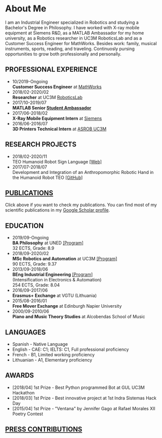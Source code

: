 # About Me

I am an Industrial Engineer specialized in Robotics and studying a Bachelor's Degree in Philosophy. I have worked with X-ray mobile equipment at Siemens R&D, as a MATLAB Ambassador for my home university, as a Robotics researcher in UC3M RoboticsLab and as a Customer Success Engineer for MathWorks. Besides work: family, musical instruments, sports, reading, and traveling. Continuosly pursing opportunities to grow both professionally and personally.


## PROFESSIONAL EXPERIENCE

* 10/2019-Ongoing <br>
<b>Customer Success Engineer</b> at [MathWorks](https://es.mathworks.com/) <br>
* 2018/02-2020/02 <br>
<b>Researcher</b> at UC3M [RoboticsLab](http://roboticslab.uc3m.es/roboticslab/) <br>
* 2017/10-2019/07 <br>
<b>MATLAB Senior [Student Ambassador](https://es.mathworks.com/academia/students/student-ambassadors.html)</b> <br>
* 2017/06-2018/02 <br>
<b>X-Ray Mobile Equipment Intern</b> at [Siemens](https://www.siemens-healthineers.com/es) <br>
* 2016/06-2016/07 <br>
<b>3D Printers Technical Intern</b> at [ASROB UC3M](https://asrob.uc3m.es/)

## RESEARCH PROJECTS

* 2018/02-2020/11 <br>
TEO Humanoid Robot Sign Language [[Web]](http://roboticslab.uc3m.es/roboticslab/robottypeandapp/robot-sign-language) <br>
* 2017/07-2018/07 <br>
Development and Integration of an Anthropomorphic Robotic Hand in the Humanoid Robot TEO [[GitHub]](https://github.com/roboticslab-uc3m/Dextra)

## [PUBLICATIONS](papers.html)

Click above if you want to check my publications.
You can find most of my scientific publications in my [Google Scholar profile](https://scholar.google.es/citations?user=8wrwg4sAAAAJ&hl=es&authuser=1).


## EDUCATION

* 2019/09-Ongoing <br>
<b>BA Philosophy</b> at UNED [[Program]](http://portal.uned.es/portal/page?_pageid=93,71398199&_dad=portal&_schema=PORTAL&idTitulacion=7001) <br>
32 ECTS, Grade: 8.9 <br>
* 2018/09-2020/02 <br>
<b>MSc Robotics and Automation</b> at UC3M [[Program]](https://www.uc3m.es/master/robotics#curriculum) <br>
90 ECTS, Grade: 9.37 <br>
* 2013/09-2018/06 <br>
<b>BEng Industrial Engineering</b> [[Program]](https://www.uc3m.es/bachelor-degree/industrial-technologies#program_previousprogram) <br>
(Intensification in Electronics & Automation) <br>
254 ECTS, Grade: 8.04 <br>
* 2016/09-2017/06 <br>
<b>Erasmus+ Exchange</b> at VGTU (Lithuania) <br>
* 2015/08-2016/01 <br>
<b>Free Mover Exchange</b> at Edinburgh Napier University <br>
* 2000/09-2010/06 <br>
<b>Piano and Music Theory Studies</b> at Alcobendas School of Music

## LANGUAGES
* Spanish - Native Language
* English - CAE: C1; IELTS: C1, Full professional proficiency
* French - B1, Limited working proficiency
* Lithuanian - A1, Elementary proficiency

## AWARDS
* [2018/04] 1st Prize - Best Python programmed Bot at GUL UC3M Hackathon
* [2018/03] 1st Prize - Best innovative project at 1st Indra Sistemas Hack Day
* [2015/04] 1st Prize - "Ventana" by Jennifer Gago at Rafael Morales XII Poetry Contest

## [PRESS CONTRIBUTIONS](.html)

